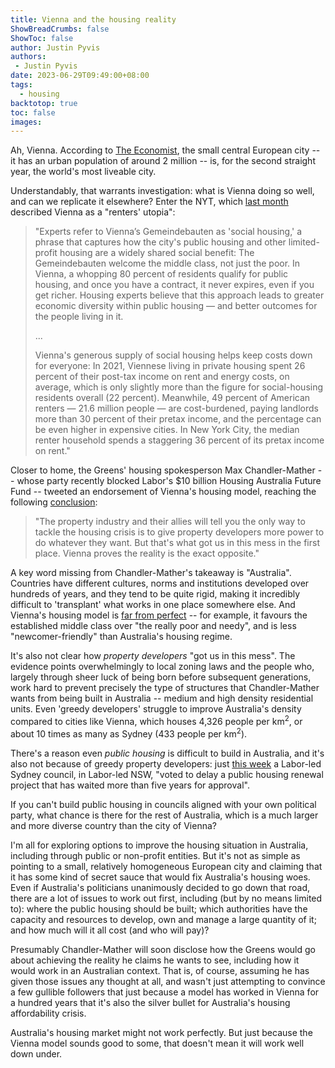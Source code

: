 ```yaml
---
title: Vienna and the housing reality
ShowBreadCrumbs: false
ShowToc: false
author: Justin Pyvis
authors: 
 - Justin Pyvis
date: 2023-06-29T09:49:00+08:00
tags:
  - housing
backtotop: true
toc: false
images:
---
```

Ah, Vienna. According to [The Economist](https://www.eiu.com/n/eius-global-liveability-index-hits-a-15-year-high/), the small central European city -- it has an urban population of around 2 million -- is, for the second straight year, the world's most liveable city.

Understandably, that warrants investigation: what is Vienna doing so well, and can we replicate it elsewhere? Enter the NYT, which [last month](https://www.nytimes.com/2023/05/23/magazine/vienna-social-housing.html) described Vienna as a "renters' utopia":

> "Experts refer to Vienna’s Gemeindebauten as 'social housing,' a phrase that captures how the city's public housing and other limited-profit housing are a widely shared social benefit: The Gemeindebauten welcome the middle class, not just the poor. In Vienna, a whopping 80 percent of residents qualify for public housing, and once you have a contract, it never expires, even if you get richer. Housing experts believe that this approach leads to greater economic diversity within public housing — and better outcomes for the people living in it.
> 
> ...
> 
> Vienna's generous supply of social housing helps keep costs down for everyone: In 2021, Viennese living in private housing spent 26 percent of their post-tax income on rent and energy costs, on average, which is only slightly more than the figure for social-housing residents overall (22 percent). Meanwhile, 49 percent of American renters — 21.6 million people — are cost-burdened, paying landlords more than 30 percent of their pretax income, and the percentage can be even higher in expensive cities. In New York City, the median renter household spends a staggering 36 percent of its pretax income on rent."

Closer to home, the Greens' housing spokesperson Max Chandler-Mather -- whose party recently blocked Labor's $10 billion Housing Australia Future Fund -- tweeted an endorsement of Vienna's housing model, reaching the following [conclusion](https://twitter.com/MChandlerMather/status/1673837809403314176):

> "The property industry and their allies will tell you the only way to tackle the housing crisis is to give property developers more power to do whatever they want. But that's what got us in this mess in the first place. Vienna proves the reality is the exact opposite."

A key word missing from Chandler-Mather's takeaway is "Australia". Countries have different cultures, norms and institutions developed over hundreds of years, and they tend to be quite rigid, making it incredibly difficult to 'transplant' what works in one place somewhere else. And Vienna's housing model is [far from perfect](https://www.tandfonline.com/doi/full/10.1080/02673037.2018.1485882) -- for example, it favours the established middle class over "the really poor and needy", and is less "newcomer-friendly" than Australia's housing regime.

It's also not clear how *property developers* "got us in this mess". The evidence points overwhelmingly to local zoning laws and the people who, largely through sheer luck of being born before subsequent generations, work hard to prevent precisely the type of structures that Chandler-Mather wants from being built in Australia -- medium and high density residential units. Even 'greedy developers' struggle to improve Australia's density compared to cities like Vienna, which houses 4,326 people per km<sup>2</sup>, or about 10 times as many as Sydney (433 people per km<sup>2</sup>).  

There's a reason even *public housing* is difficult to build in Australia, and it's also not because of greedy property developers: just [this week](https://www.smh.com.au/national/nsw/five-years-to-get-nowhere-minister-slams-sydney-council-over-housing-impasse-20230606-p5dea2.html) a Labor-led Sydney council, in Labor-led NSW, "voted to delay a public housing renewal project that has waited more than five years for approval".

If you can't build public housing in councils aligned with your own political party, what chance is there for the rest of Australia, which is a much larger and more diverse country than the city of Vienna?

I'm all for exploring options to improve the housing situation in Australia, including through public or non-profit entities. But it's not as simple as pointing to a small, relatively homogeneous European city and claiming that it has some kind of secret sauce that would fix Australia's housing woes. Even if Australia's politicians unanimously decided to go down that road, there are a lot of issues to work out first, including (but by no means limited to): where the public housing should be built; which authorities have the capacity and resources to develop, own and manage a large quantity of it; and how much will it all cost (and who will pay)? 

Presumably Chandler-Mather will soon disclose how the Greens would go about achieving the reality he claims he wants to see, including how it would work in an Australian context. That is, of course, assuming he has given those issues any thought at all, and wasn't just attempting to convince a few gullible followers that just because a model has worked in Vienna for a hundred years that it's also the silver bullet for Australia's housing affordability crisis. 

Australia's housing market might not work perfectly. But just because the Vienna model sounds good to some, that doesn't mean it will work well down under.